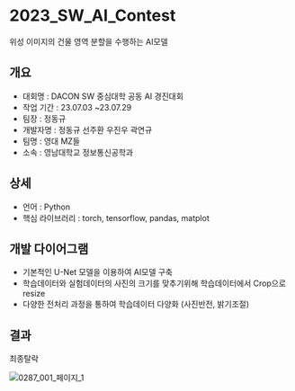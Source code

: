 # 2023_SW_AI_Contest
위성 이미지의 건물 영역 분할을 수행하는 AI모델

## 개요
 - 대회명 : DACON SW 중심대학 공동 AI 경진대회
 - 작업 기간 : 23.07.03 ~23.07.29 
 - 팀장 : 정동규
 - 개발자명 : 정동규 선주환 우진우 곽연규
 - 팀명 : 영대 MZ들
 - 소속 : 영남대학교 정보통신공학과

## 상세
 - 언어 : Python
 - 핵심 라이브러리 : torch, tensorflow, pandas, matplot

## 개발 다이어그램
- 기본적인 U-Net 모델을 이용하여 AI모델 구축
- 학습데이터와 실험데이터의 사진의 크기를 맞추기위해 학습데이터에서 Crop으로 resize
- 다양한 전처리 과정을 통하여 학습데이터 다양화 (사진반전, 밝기조절)

## 결과
최종탈락

![0287_001_페이지_1](https://github.com/jdg824/2023_SW_AI_Contest/assets/80143957/11f4a17e-ee60-4c47-ab20-fdafc75398a2)
